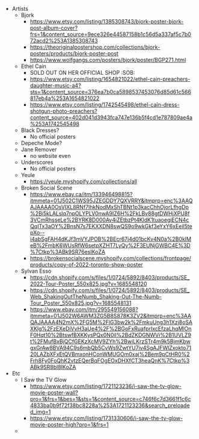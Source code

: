 - Artists
	- Bjork
		- https://www.etsy.com/listing/1385308743/bjork-poster-bjork-post-album-cover?frs=1&content_source=9ece326e44587158b1c56d5a337af5c7b072acd2%253A1385308743
		- https://theoriginalpostershop.com/collections/bjork-posters/products/bjork-poster-post
		- https://www.wolfgangs.com/posters/bjork/poster/BGP271.html
	- Ethel Cain
		- SOLD OUT ON HER OFFICIAL SHOP :SOB:
		- https://www.etsy.com/listing/1654821022/ethel-cain-preachers-daughter-music-a4?sts=1&content_source=376ea7b0ca5898537453076d85d61c566817eb4a%253A1654821022
		- https://www.etsy.com/listing/1742545498/ethel-cain-dress-shotgun-photo-preachers?content_source=402d041d3943fca747e136b5f4cd1e787809ae4a%253A1742545498
	- Black Dresses?
		- No official posters
	- Depeche Mode?
	- Jane Remover
		- no website even 
	- Underscores
		- No official posters
	- Yeule
		- https://yeule.myshopify.com/collections/all
	- Broken Social Scene
		- https://www.ebay.ca/itm/133946498815?itmmeta=01J502C1WS95JZEGDDY7QXVRRY&itmprp=enc%3AAQAJAAAA0OsVIXL8RNf7lhkNodMxShTBNt1p3kacChhOjorLfhgDp%2Bi5kLALslq7npOLYPLV0nwA9IZ6H%2FkLBv88gtDWHjXPU8f3VCmRhsseLe%2BYRK8D000Av4iZEtbzPt4KldK1tuaoegiECN4cQqITx3aOY%2BnsN7s7EKXXDN8swQS9o9wkGkf3eYxY6xEeil5tepXo--i4abSgFAH4dKJf3mVYJPOB%2BEcr67j4d01bcKv4N0a%2B0kIMeB%2FmbK6WUsRfW6setpXZHT7LyQy%2F3EUNjGWBC4E%3D%7Ctkp%3ABk9SR76esIKoZA
		- https://brokensocialscene.myshopify.com/collections/frontpage/products/copy-of-2022-toronto-show-poster
	- Sylvan Esso
		- https://cdn.shopify.com/s/files/1/0724/5892/8403/products/SE_2022-Tour-Poster_550x825.jpg?v=1685548120
		- https://cdn.shopify.com/s/files/1/0724/5892/8403/products/SE_Web_ShakingOutTheNumb_Shaking-Out-The-Numb-Tour_Poster_550x825.jpg?v=1685548131
		- https://www.ebay.com/itm/295549156088?itmmeta=01J502W6AWM3ZG5B8S878K3ZV2&itmprp=enc%3AAQAJAAAA4N2mX%2FG5M%2FlG3bw2k%2FmkuUng3h1Xzj8oSAXKlg%2FzEXeDiVvH3aUe4%2F%2BGoFxRuafprIxcEfzaLhqMlOnF0Hqt10%2BtswfBXKKysPQx0N0il%2BdZKDGNWVi%2B1UVLZ9t%2FMufBxBjQCfGEKzXcMV9ZYh%2BwiLKrzSTr4m9k5BjmKbwgxGrAw8BVA94C9s6mbQb5CvWs9ZwtYU7iv4SgAJFWlZxokto7120LAZbXFxEtQVBmxonHConWMUGOm0xaj%2Bem9pCtHR0%2Frh8Fy0FoQhK2vtzEQerBqFOgEOxDHXfCT3heaQnK%7Ctkp%3ABk9SR8bl8IKoZA
- Etc
	- I Saw the TV Glow
		- https://www.etsy.com/listing/1721123236/i-saw-the-tv-glow-movie-poster-wall?pro=1&frs=1&bes=1&sts=1&content_source=c746f6c7d3661f1c6c4833ba0b9f72f38bc8228a%253A1721123236&search_preloaded_img=1
		- https://www.etsy.com/listing/1731330606/i-saw-the-tv-glow-movie-poster-high?pro=1&frs=1
	- 
